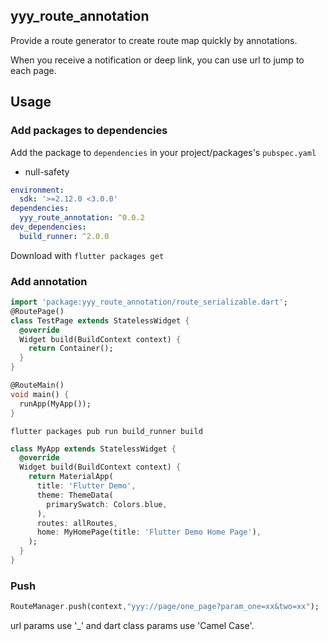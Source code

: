 ## yyy_route_annotation

Provide a route generator to create route map quickly by annotations.

When you receive a notification or deep link, you can use url to jump to each page.

## Usage

### Add packages to dependencies

Add the package to `dependencies` in your project/packages's `pubspec.yaml`

*  null-safety

``` yaml
environment:
  sdk: '>=2.12.0 <3.0.0'
dependencies:
  yyy_route_annotation: ^0.0.2
dev_dependencies:
  build_runner: ^2.0.0
``` 

Download with `flutter packages get`

### Add annotation

```dart
import 'package:yyy_route_annotation/route_serializable.dart';
@RoutePage()
class TestPage extends StatelessWidget {
  @override
  Widget build(BuildContext context) {
    return Container();
  }
}

@RouteMain()
void main() {
  runApp(MyApp());
}

```

```
flutter packages pub run build_runner build
```

```dart
class MyApp extends StatelessWidget {
  @override
  Widget build(BuildContext context) {
    return MaterialApp(
      title: 'Flutter Demo',
      theme: ThemeData(
        primarySwatch: Colors.blue,
      ),
      routes: allRoutes,
      home: MyHomePage(title: 'Flutter Demo Home Page'),
    );
  }
}
```
### Push
```dart
RouteManager.push(context,"yyy://page/one_page?param_one=xx&two=xx");
```
url params use '_' and dart class params use 'Camel Case'.
